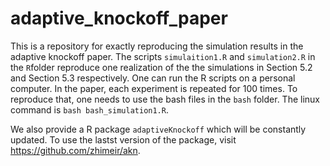 # adaptive_knockoff_paper

This is a repository for exactly reproducing the simulation results in the adaptive knockoff paper. The scripts `simulaition1.R` and `simulation2.R` in the `R`folder reproduce one realization of the the simulations in Section 5.2 and Section 5.3 respectively. One can run the R scripts on a personal computer. In the paper, each experiment is repeated for 100 times. To reproduce that, one needs to use the bash files in the `bash` folder. The linux command is `bash bash_simulation1.R`.

We also provide a R package `adaptiveKnockoff` which will be constantly updated. To use the lastst version of the package, visit <https://github.com/zhimeir/akn>.
